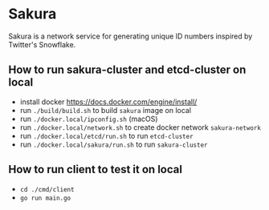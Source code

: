 # Sakura
Sakura is a network service for generating unique ID numbers inspired by Twitter's Snowflake.

## How to run sakura-cluster and etcd-cluster on local
- install docker https://docs.docker.com/engine/install/
- run `./build/build.sh` to build `sakura` image on local
- run `./docker.local/ipconfig.sh` (macOS)
- run `./docker.local/network.sh` to create docker network `sakura-network`
- run `./docker.local/etcd/run.sh` to run `etcd-cluster`
- run `./docker.local/sakura/run.sh` to run `sakura-cluster`

## How to run client to test it on local
- `cd ./cmd/client`
- `go run main.go`
